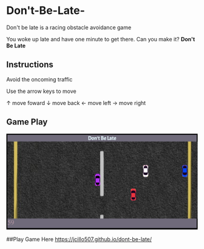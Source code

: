 # Don't-Be-Late-
Don't be late is a racing obstacle avoidance game

You woke up late and have one minute to get there. Can you make it?
**Don't Be Late**

## Instructions 
Avoid the oncoming traffic

Use the arrow keys to move

↑ move foward
↓ move back
← move left
→ move right

## Game Play
![gameplay](screen-shot.png)

##Play Game Here
https://jcillo507.github.io/dont-be-late/
